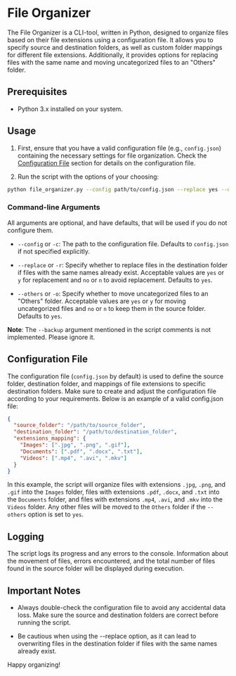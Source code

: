 # File Organizer

The File Organizer is a CLI-tool, written in Python,  designed to organize files based on their file extensions using a configuration file. It allows you to specify source and destination folders, as well as custom folder mappings for different file extensions. Additionally, it provides options for replacing files with the same name and moving uncategorized files to an "Others" folder.

## Prerequisites

- Python 3.x installed on your system.

## Usage

1. First, ensure that you have a valid configuration file (e.g., `config.json`) containing the necessary settings for file organization. Check the [Configuration File](#configuration-file) section for details on the configuration file.

2. Run the script with the options of your choosing:

```bash
python file_organizer.py --config path/to/config.json --replace yes --others yes

```

### Command-line Arguments

All arguments are optional, and have defaults, that will be used if you do not configure them.

- `--config` or `-c`: The path to the configuration file. Defaults to `config.json` if not specified explicitly.
  
- `--replace` or `-r`: Specify whether to replace files in the destination folder if files with the same names already exist. Acceptable values are `yes` or `y` for replacement and `no` or `n` to avoid replacement. Defaults to `yes`.
  
- `--others` or `-o`: Specify whether to move uncategorized files to an "Others" folder. Acceptable values are `yes` or `y` for moving uncategorized files and `no` or `n` to keep them in the source folder. Defaults to `yes`.

**Note**: The `--backup` argument mentioned in the script comments is not implemented. Please ignore it.

## Configuration File

The configuration file (`config.json` by default) is used to define the source folder, destination folder, and mappings of file extensions to specific destination folders. Make sure to create and adjust the configuration file according to your requirements. Below is an example of a valid config.json file:

```json
{
  "source_folder": "/path/to/source_folder",
  "destination_folder": "/path/to/destination_folder",
  "extensions_mapping": {
    "Images": [".jpg", ".png", ".gif"],
    "Documents": [".pdf", ".docx", ".txt"],
    "Videos": [".mp4", ".avi", ".mkv"]
  }
}
```

In this example, the script will organize files with extensions `.jpg`, `.png`, and `.gif` into the `Images` folder, files with extensions `.pdf`, `.docx`, and `.txt` into the `Documents` folder, and files with extensions `.mp4`, `.avi`, and `.mkv` into the `Videos` folder. Any other files will be moved to the `Others` folder if the `--others` option is set to `yes`.


## Logging

The script logs its progress and any errors to the console. Information about the movement of files, errors encountered, and the total number of files found in the source folder will be displayed during execution.

## Important Notes

- Always double-check the configuration file to avoid any accidental data loss. Make sure the source and destination folders are correct before running the script.

- Be cautious when using the --replace option, as it can lead to overwriting files in the destination folder if files with the same names already exist.

Happy organizing!